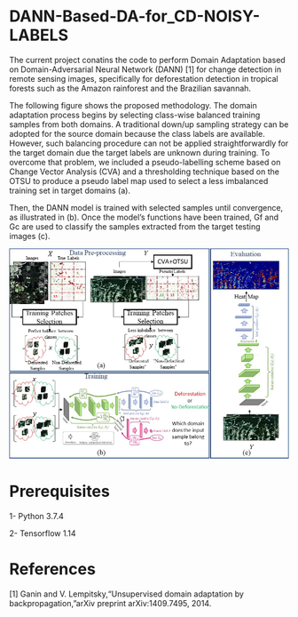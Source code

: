 # DANN-Based-DA-for_CD-NOISY-LABELS
The current project conatins the code to perform Domain Adaptation based on Domain-Adversarial Neural Network (DANN) [1] for change detection in remote sensing images, specifically for deforestation detection in tropical forests such as the Amazon rainforest and the Brazilian savannah.

The following figure shows the proposed methodology. The domain adaptation process begins by selecting class-wise balanced training samples from both domains. A traditional down/up sampling strategy can be adopted for the source domain because the class labels are available. However, such balancing procedure can not be applied straightforwardly for the target domain due the target labels are unknown during training. To overcome that problem, we included a pseudo-labelling scheme based on Change Vector Analysis (CVA) and a thresholding technique based on the OTSU to produce a pseudo label map used to select a less imbalanced training set in target domains (a).

Then, the DANN model is trained with selected samples until convergence, as illustrated in (b). Once the model’s functions have been trained, Gf and Gc are used to classify the samples extracted from the target testing images (c).

![Image](DANN_CD.JPG)

# Prerequisites
1- Python 3.7.4

2- Tensorflow 1.14

# References

[1] Ganin and V. Lempitsky,“Unsupervised   domain   adaptation  by backpropagation,”arXiv preprint arXiv:1409.7495, 2014.
